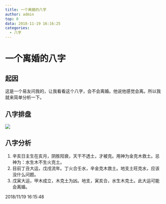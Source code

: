 ```yaml
---
title: 一个离婚的八字
author: admin
top: 0
data: 2018-11-19 16:16:25
categories: 
  - 八字
---
```

# 一个离婚的八字

## 起因

这是一个易友问我的，让我看看这个八字，会不会离婚。他说他感觉会离。所以我就来简单分析一下。


## 八字排盘

![](http://fs-image.pull.net.cn/18-11-19/43653923.jpg!800)

## 八字分析

1. 辛亥日主生在亥月，阴胜阳衰，天干不透土，才被克。用神为金克木救土。忌神为：水生木不生火克土。
1. 目前丁丑大运，戊戌流年。丁火合壬水，辛金克木救土。地支土旺克水，应该没什么问题。
1. 戊寅大运，甲木成立，木克土为凶。地支，寅亥合，水生木克土。此大运可能会离婚。

2018/11/19 16:15:48 


